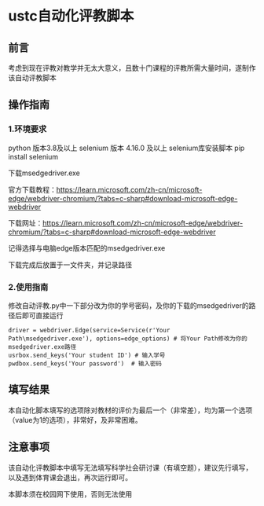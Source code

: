 # ustc自动化评教脚本
## 前言
考虑到现在评教对教学并无太大意义，且数十门课程的评教所需大量时间，遂制作该自动评教脚本
##  操作指南
### 1.环境要求
python 版本3.8及以上
selenium 版本 4.16.0 及以上
selenium库安装脚本
pip install selenium

下载msedgedriver.exe

官方下载教程：https://learn.microsoft.com/zh-cn/microsoft-edge/webdriver-chromium/?tabs=c-sharp#download-microsoft-edge-webdriver

下载网址：https://learn.microsoft.com/zh-cn/microsoft-edge/webdriver-chromium/?tabs=c-sharp#download-microsoft-edge-webdriver

记得选择与电脑edge版本匹配的msedgedriver.exe

下载完成后放置于一文件夹，并记录路径

### 2.使用指南
修改自动评教.py中一下部分改为你的学号密码，及你的下载的msedgedriver的路径后即可直接运行
```
driver = webdriver.Edge(service=Service(r'Your Path\msedgedriver.exe'), options=edge_options) # 将Your Path修改为你的msedgedriver.exe路径
usrbox.send_keys('Your student ID') # 输入学号
pwdbox.send_keys('Your password')  # 输入密码

```
## 填写结果
本自动化脚本填写的选项除对教材的评价为最后一个（非常差），均为第一个选项（value为1的选项），非常好，及非常困难。

## 注意事项
该自动化评教脚本中填写无法填写科学社会研讨课（有填空题），建议先行填写，以及遇到体育课会退出，再次运行即可。

本脚本须在校园网下使用，否则无法使用
